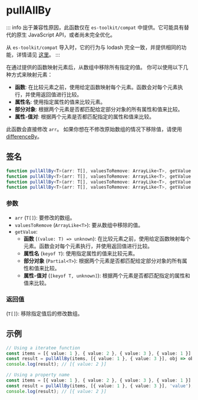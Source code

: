 # pullAllBy

::: info
出于兼容性原因，此函数仅在 `es-toolkit/compat` 中提供。它可能具有替代的原生 JavaScript API，或者尚未完全优化。

从 `es-toolkit/compat` 导入时，它的行为与 lodash 完全一致，并提供相同的功能，详情请见 [这里](../../../compatibility.md)。
:::

在通过提供的函数映射元素后，从数组中移除所有指定的值。
你可以使用以下几种方式来映射元素：

- **函数**: 在比较元素之前，使用给定函数映射每个元素。函数会对每个元素执行，并使用返回值进行比较。
- **属性名**: 使用指定属性的值来比较元素。
- **部分对象**: 根据两个元素是否都匹配给定部分对象的所有属性和值来比较。
- **属性-值对**: 根据两个元素是否都匹配指定的属性和值来比较。

此函数会直接修改 `arr`。
如果你想在不修改原始数组的情况下移除值，请使用 [differenceBy](../../array/differenceBy.md)。

## 签名

```typescript
function pullAllBy<T>(arr: T[], valuesToRemove: ArrayLike<T>, getValue: (value: T) => unknown): T[];
function pullAllBy<T>(arr: T[], valuesToRemove: ArrayLike<T>, getValue: Partial<T>): T[];
function pullAllBy<T>(arr: T[], valuesToRemove: ArrayLike<T>, getValue: [keyof T, unknown]): T[];
function pullAllBy<T>(arr: T[], valuesToRemove: ArrayLike<T>, getValue: keyof T): T[];
```

### 参数

- `arr` (`T[]`): 要修改的数组。
- `valuesToRemove` (`ArrayLike<T>`): 要从数组中移除的值。
- `getValue`:
  - **函数** (`(value: T) => unknown`): 在比较元素之前，使用给定函数映射每个元素。函数会对每个元素执行，并使用返回值进行比较。
  - **属性名** (`keyof T`): 使用指定属性的值来比较元素。
  - **部分对象** (`Partial<T>`): 根据两个元素是否都匹配给定部分对象的所有属性和值来比较。
  - **属性-值对** (`[keyof T, unknown]`): 根据两个元素是否都匹配指定的属性和值来比较。

### 返回值

(`T[]`): 移除指定值后的修改数组。

## 示例

```typescript
// Using a iteratee function
const items = [{ value: 1 }, { value: 2 }, { value: 3 }, { value: 1 }];
const result = pullAllBy(items, [{ value: 1 }, { value: 3 }], obj => obj.value);
console.log(result); // [{ value: 2 }]

// Using a property name
const items = [{ value: 1 }, { value: 2 }, { value: 3 }, { value: 1 }];
const result = pullAllBy(items, [{ value: 1 }, { value: 3 }], 'value');
console.log(result); // [{ value: 2 }]
```
